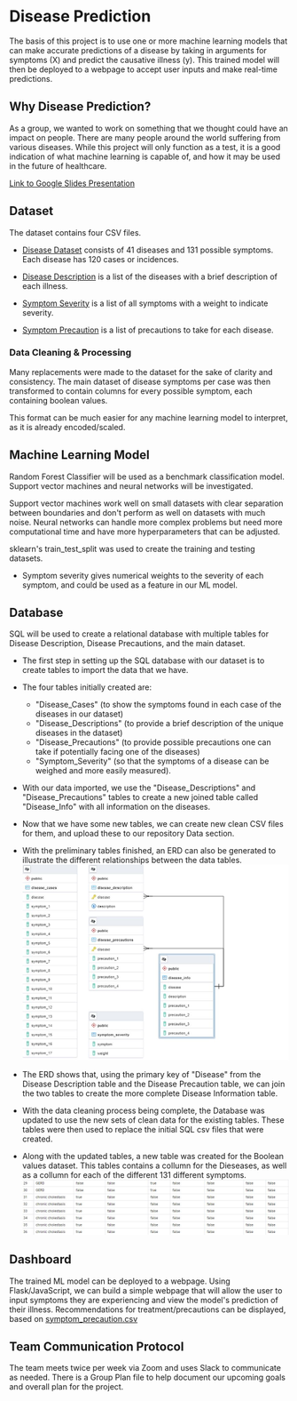 # Disease Prediction

The basis of this project is to use one or more machine learning models that can make accurate predictions of a disease by taking in arguments for symptoms (X) and predict the causative illness (y). This trained model will then be deployed to a webpage to accept user inputs and make real-time predictions. 

## Why Disease Prediction?
As a group, we wanted to work on something that we thought could have an impact on people. There are many people around the world suffering from various diseases. While this project will only function as a test, it is a good indication of what machine learning is capable of, and how it may be used in the future of healthcare.

[Link to Google Slides Presentation](https://docs.google.com/presentation/d/17sEjf6EPZSJ9EY5Vl9RA3tWl3OAGQc6XCYFe-FfR_w0/edit?usp=sharing)

## Dataset

The dataset contains four CSV files.

* [Disease Dataset](./Data/Cleaned/dataset_clean.csv) consists of 41 diseases and 131 possible symptoms. Each disease has 120 cases or incidences.

* [Disease Description](./Data/Cleaned/disease_description_clean.csv) is a list of the diseases with a brief description of each illness.

* [Symptom Severity](./Data/Cleaned/symptom_severity_clean.csv) is a list of all symptoms with a weight to indicate severity.

* [Symptom Precaution](./Data/Cleaned/disease_precaution_clean.csv) is a list of precautions to take for each disease.

### Data Cleaning & Processing

Many replacements were made to the dataset for the sake of clarity and consistency. The main dataset of disease symptoms per case was then transformed to contain columns for every possible symptom, each containing boolean values.

<!-- Pictures of the DataFrame before and after boolean transformation -->

This format can be much easier for any machine learning model to interpret, as it is already encoded/scaled.

## Machine Learning Model

Random Forest Classifier will be used as a benchmark classification model. Support vector machines and neural networks will be investigated.

Support vector machines work well on small datasets with clear separation between boundaries and don't perform as well on datasets with much noise. Neural networks can handle more complex problems but need more computational time and have more hyperparameters that can be adjusted.

sklearn's train_test_split was used to create the training and testing datasets.

* Symptom severity gives numerical weights to the severity of each symptom, and could be used as a feature in our ML model.

## Database

SQL will be used to create a relational database with multiple tables for Disease Description, Disease Precautions, and the main dataset.

* The first step in setting up the SQL database with our dataset is to create tables to import the data that we have. 
* The four tables initially created are:
  - "Disease_Cases" (to show the symptoms found in each case of the diseases in our dataset) 
  - "Disease_Descriptions" (to provide a brief description of the unique diseases in the dataset) 
  - "Disease_Precautions" (to provide possible precautions one can take if potentially facing one of the diseases)
  - "Symptom_Severity" (so that the symptoms of a disease can be weighed and more easily measured).
* With our data imported, we use the "Disease_Descriptions" and "Disease_Precautions" tables to create a new joined table called "Disease_Info" with all information on the diseases. 
* Now that we have some new tables, we can create new clean CSV files for them, and upload these to our repository Data section.
* With the preliminary tables finished, an ERD can also be generated to illustrate the different relationships between the data tables.
![ERD](Images/ERD.JPG)

* The ERD shows that, using the primary key of "Disease" from the Disease Description table and the Disease Precaution table, we can join the two tables to create the more complete Disease Information table. 

* With the data cleaning process being complete, the Database was updated to use the new sets of clean data for the existing tables. These tables were then used to replace the initial SQL csv files that were created.
* Along with the updated tables, a new table was created for the Boolean values dataset. This tables contains a collumn for the Dieseases, as well as a collumn for each of the different 131 different symptoms. 
![Boolean_snippet](Images/Boolean_table_example.JPG)

## Dashboard
The trained ML model can be deployed to a webpage. Using Flask/JavaScript, we can build a simple webpage that will allow the user to input symptoms they are experiencing and view the model's prediction of their illness. Recommendations for treatment/precautions can be displayed, based on [symptom_precaution.csv](./Data/symptom_precaution.csv) 

## Team Communication Protocol
The team meets twice per week via Zoom and uses Slack to communicate as needed. There is a Group Plan file to help document our upcoming goals and overall plan for the project.
